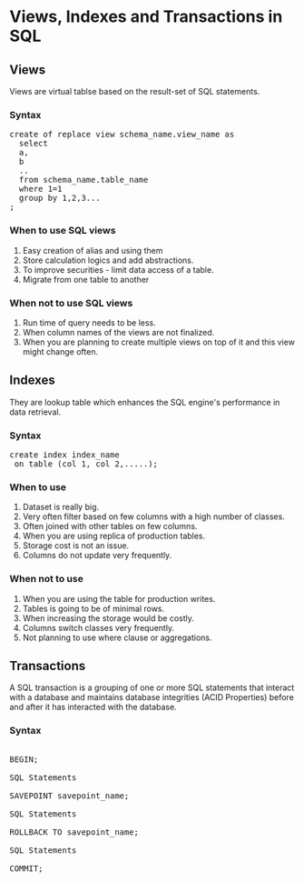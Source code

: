 # Views, Indexes and Transactions in SQL

## Views
Views are virtual tablse based on the result-set of SQL statements.

### Syntax
<pre>create of replace view schema_name.view_name as
  select 
  a,
  b
  ..
  from schema_name.table_name
  where 1=1
  group by 1,2,3... 
;
</pre>

### When to use SQL views
1. Easy creation of alias and using them
2. Store calculation logics and add abstractions.
3. To improve securities - limit data access of a table.
4. Migrate from one table to another

### When not to use SQL views
1. Run time of query needs to be less.
2. When column names of the views are not finalized.
3. When you are planning to create multiple views on top of it and this view might change often.

## Indexes
They are lookup table which enhances the SQL engine's performance in data retrieval.

### Syntax
<pre>
create index index_name
 on table (col_1, col_2,.....); 
</pre>

### When to use
1. Dataset is really big.
2. Very often filter based on few columns with a high number of classes.
3. Often joined with other tables on few columns.
4. When you are using replica of production tables.
5. Storage cost is not an issue.
6. Columns do not update very frequently.

### When not to use
1. When you are using the table for production writes.
2. Tables is going to be of minimal rows.
3. When increasing the storage would be costly.
4. Columns switch classes very frequently.
5. Not planning to use where clause or aggregations.


## Transactions
A SQL transaction is a grouping of one or more SQL statements that interact with a database and maintains database integrities (ACID Properties) before and after it has interacted with the database.

### Syntax
<pre>

BEGIN;

SQL Statements
   
SAVEPOINT savepoint_name;

SQL Statements

ROLLBACK TO savepoint_name;

SQL Statements

COMMIT;
</pre>

